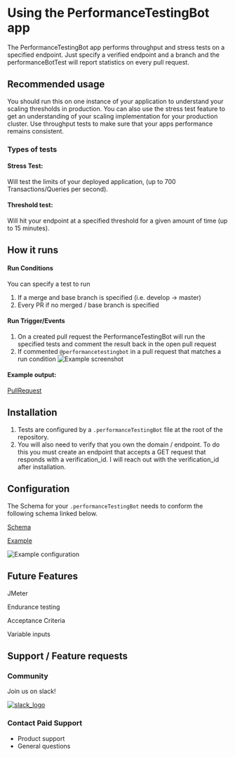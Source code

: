 # Using the PerformanceTestingBot app
The PerformanceTestingBot app performs throughput and stress tests on a specified endpoint. Just specify a verified endpoint and a branch and the performanceBotTest will report statistics on every pull request.

## Recommended usage
You should run this on one instance of your application to understand your scaling thresholds in production. You can also use the stress test feature to get an understanding of your scaling implementation for your production cluster. Use throughput tests to make sure that your apps performance remains consistent.

### Types of tests
#### Stress Test:
Will test the limits of your deployed application, (up to 700 Transactions/Queries per second).

#### Threshold test:
Will hit your endpoint at a specified threshold for a given amount of time (up to 15 minutes). 

## How it runs

#### Run Conditions
You can specify a test to run 
1) If a merge and base branch is specified (i.e. develop -> master)
2) Every PR if no merged / base branch is specified

#### Run Trigger/Events
1) On a created pull request the PerformanceTestingBot will run the specified tests and comment the result back in the open pull request
2) If commented `@performancetestingbot` in a pull request that matches a run condition
![Example screenshot](https://github.com/jeffm14/performanceTestExampleRepo/blob/master/screenshot3.png?raw=true)

#### Example output:
[PullRequest](https://github.com/jeffm14/performanceTestExampleRepo/pull/56)

## Installation
1) Tests are configured by a `.performanceTestingBot` file at the root of the repository. 
2) You will also need to verify that you own the domain / endpoint. To do this you must create an endpoint that accepts a GET request that responds with a verification_id. I will reach out with the verification_id after installation.

## Configuration
The Schema for your `.performanceTestingBot` needs to conform the following schema linked below.

[Schema](https://github.com/jeffm14/performanceTestExampleRepo/blob/master/schema.json)

[Example](https://github.com/jeffm14/performanceTestExampleRepo/blob/master/.performanceTestingBot)

![Example configuration](https://github.com/jeffm14/performanceTestExampleRepo/blob/master/screenshot2.png?raw=true)

## Future Features
JMeter 

Endurance testing

Acceptance Criteria

Variable inputs

## Support / Feature requests
### Community
Join us on slack! 

[![slack_logo](https://raw.githubusercontent.com/jeffm14/performanceTestExampleRepo/master/Slack_logo_new_mini.png)](https://join.slack.com/t/performancetestingbot/shared_invite/zt-eufjei5s-DwcFjc9hmtUOyxemYygUXA)

### Contact Paid Support
* Product support
* General questions
